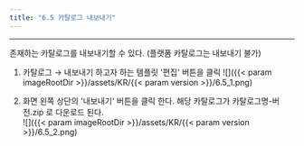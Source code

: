 ```yaml
---
title: "6.5 카탈로그 내보내기"
---
```


---
존재하는 카탈로그를 내보내기할 수 있다. \(플랫폼 카탈로그는 내보내기 불가\)

1. 카탈로그 → 내보내기 하고자 하는 템플릿 '편집' 버튼을 클릭
    ![]({{< param imageRootDir >}}/assets/KR/{{< param version >}}/6.5_1.png)

2. 화면 왼쪽 상단의 '내보내기' 버튼을 클릭 한다. 해당 카탈로그가 카탈로그명-버전.zip 로 다운로드 된다.  
    ![]({{< param imageRootDir >}}/assets/KR/{{< param version >}}/6.5_2.png)
